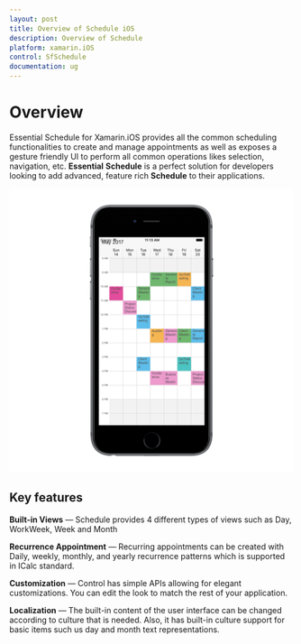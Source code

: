 ```yaml
---
layout: post
title: Overview of Schedule iOS
description: Overview of Schedule
platform: xamarin.iOS
control: SfSchedule
documentation: ug
---
```


# Overview

Essential Schedule for Xamarin.iOS provides all the common scheduling functionalities to create and manage appointments as well as exposes a gesture friendly UI to perform all common operations likes selection, navigation, etc. **Essential** **Schedule** is a perfect solution for developers looking to add advanced, feature rich **Schedule** to their applications.

![](GettingStarted_images/GettingStarted.png)

## Key features

**Built-in Views** — Schedule provides 4 different types of views such as Day, WorkWeek, Week and Month

**Recurrence Appointment** — Recurring appointments can be created with Daily, weekly, monthly, and yearly recurrence patterns which is supported in ICalc standard.

**Customization** — Control has simple APIs allowing for elegant customizations. You can edit the look to match the rest of your application.

**Localization** — The built-in content of the user interface can be changed according to culture that is needed. Also, it has built-in culture support for basic items such us day and month text representations.
